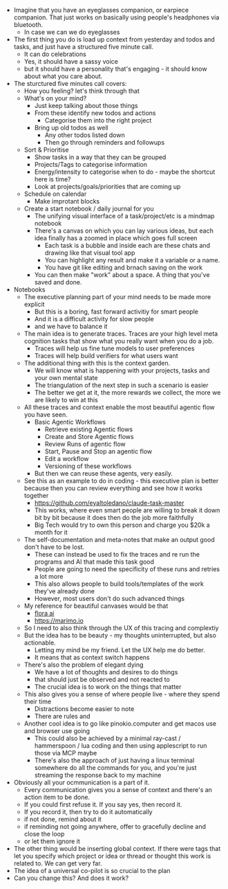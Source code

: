 - Imagine that you have an eyeglasses companion, or earpiece companion. That just works on basically using people's headphones via bluetooth.
	- In case we can we do eyeglasses
- The first thing you do is load up context from yesterday and todos and tasks, and just have a structured five minute call.
	- It can do celebrations
	- Yes, it should have a sassy voice
	- but it should have a personality that's engaging - it should know about what you care about.
- The sturctured five minutes call covers:
	- How you feeling? let's think through that
	- What's on your mind?
		- Just keep talking about those things
		- From these identify new todos and actions
			- Categorise them into the right project
		- Bring up old todos as well
			- Any other todos listed down
			- Then go through reminders and followups
	- Sort & Prioritise
		- Show tasks in a way that they can be grouped
		- Projects/Tags to categorise information
		- Energy/intensity to categorise when to do - maybe the shortcut here is time?
		- Look at projects/goals/priorities that are coming up
	- Schedule on calendar
		- Make improtant blocks
	- Create a start notebook / daily journal for you
		- The unifying visual interface of a task/project/etc is a mindmap notebook
		- There's a canvas on which you can lay various ideas, but each idea finally has a zoomed in place which goes full screen
			- Each task is a bubble and inside each are these chats and drawing like that visual tool app
			- You can highlight any result and make it a variable or a name.
			- You have git like editing and brnach saving on the work
		- You can then make "work" about a space. A thing that you've saved and done.
- Notebooks
	- The executive planning part of your mind needs to be made more explicit
		- But this is a boring, fast forward activitiy for smart people
		- And it is a difficult activity for slow people
		- and we have to balance it
	- The main idea is to generate traces. Traces are your high level meta cognition tasks that show what you really want when you do a job.
		- Traces will help us fine tune models to user preferences
		- Traces will help build verifiers for what users want
	- The additional thing with this is the context garden.
		- We will know what is happening with your projects, tasks and your own mental state
		- The triangulation of the next step in such a scenario is easier
		- The better we get at it, the more rewards we collect, the more we are likely to win at this
	- All these traces and context enable the most beautiful agentic flow you have seen.
		- Basic Agentic Workflows
			- Retrieve existing Agentic flows
			- Create and Store Agentic flows
			- Review Runs of agentic flow
			- Start, Pause and Stop an agentic flow
			- Edit a workflow
			- Versioning of these workflows
		- But then we can reuse these agents, very easily.
	- See this as an example to do in coding - this executive plan is better because then you can review everything and see how it works together
		- https://github.com/eyaltoledano/claude-task-master
		- This works, where even smart people are willing to break it down bit by bit because it does then do the job more faithfully
		- Big Tech would try to own this person and charge you $20k a month for it
	- The self-documentation and meta-notes that make an output good don't have to be lost.
		- These can instead be used to fix the traces and re run the programs and AI that made this task good
		- People are going to need the specificity of these runs and retries a lot more
		- This also allows people to build tools/templates of the work they've already done
		- However, most users don't do such advanced things
	- My reference for beautiful canvases would be that
		- [flora ai](https://www.florafauna.ai)
		- https://marimo.io
	- So I need to also think through the UX of this tracing and complextiy
	- But the idea has to be beauty - my thoughts uninterrupted, but also actionable.
		- Letting my mind be my friend. Let the UX help me do better.
		- It means that as context switch happens
	- There's also the problem of elegant dying
		- We have a lot of thoughts and desires to do things
		- that should just be observed and not reacted to
		- The crucial idea is to work on the things that matter
	- This also gives you a sense of where people live - where they spend their time
		- Distractions become easier to note
		- There are rules and
	- Another cool idea is to go like pinokio.computer and get macos use and browser use going
		- This could also be achieved by a minimal ray-cast / hammerspoon / lua coding and then using applescript to run those via MCP maybe
		- There's also the approach of just having a linux terminal somewhere do all the commands for you, and you're just streaming the response back to my machine
- Obviously all your ocmmunication is a part of it.
	- Every communication gives you a sense of context and there's an action item to be done.
	- If you could first refuse it. If you say yes, then record it.
	- If you record it, then try to do it automatically
	- if not done, remind about it
	- if reminding not going anywhere, offer to gracefully decline and close the loop
	- or let them ignore it
- The other thing would be inserting global context. If there were tags that let you specify which project or idea or thread or thought this work is related to. We can get very far.
- The idea of a universal co-pilot is so crucial to the plan
- Can you change this? And does it work?